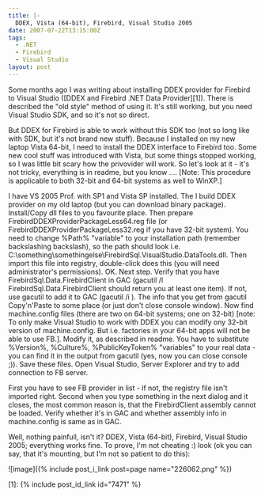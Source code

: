 ```yaml
---
title: |-
  DDEX, Vista (64-bit), Firebird, Visual Studio 2005
date: 2007-07-22T13:15:00Z
tags:
  - .NET
  - Firebird
  - Visual Studio
layout: post
---
```

Some months ago I was writing about installing DDEX provider for Firebird to Visual Studio ([DDEX and Firebird .NET Data Provider][1]). There is described the "old style" method of using it. It's still working, but you need Visual Studio SDK, and so it's not so direct.

But DDEX for Firebird is able to work without this SDK too (not so long like with SDK, but it's not brand new stuff). Because I installed on my new laptop Vista 64-bit, I need to install the DDEX interface to Firebird too. Some new cool stuff was introduced with Vista, but some things stopped working, so I was little bit scary how the privovider will work. So let's look at it - it's not tricky, everything is in readme, but you know .... [Note: This procedure is applicable to both 32-bit and 64-bit systems as well to WinXP.]

I have VS 2005 Prof. with SP1 and Vista SP installed. The I build DDEX provider on my old laptop (but you can download binary package). Install/Copy dll files to you favourite place. Then prepare FirebirdDDEXProviderPackageLess64.reg file (or FirebirdDDEXProviderPackageLess32.reg if you have 32-bit system). You need to change %Path% "variable" to your installation path (remember backslashing backslash), so the path should look i.e. C:\something\somethingelse\FirebirdSql.VisualStudio.DataTools.dll. Then import this file into registry, double-click does this (you will need administrator's permissions). OK. Next step. Verify that you have FirebirdSql.Data.FirebirdClient in GAC (gacutil /l FirebirdSql.Data.FirebirdClient should return you at least one item). If not, use gacutil to add it to GAC (gacutil /i <Path To Your FirebirdSql.Data.FirebirdClient assembly>). The info that you get from gacutil Copy'n'Paste to some place (or just don't close console window). Now find machine.config files (there are two on 64-bit systems; one on 32-bit) [note: To only make Visual Studio to work with DDEX you can modify ony 32-bit version of machine.config. But i.e. factories in your 64-bit apps will not be able to use FB.]. Modify it, as described in readme. You have to substitute %Version%, %Culture%, %PublicKeyToken% "variables" to your real data - you can find it in the output from gacutil (yes, now you can close console ;)). Save these files. Open Visual Studio, Server Explorer and try to add connection to FB server.

First you have to see FB provider in list - if not, the registry file isn't imported right. Second when you type something in the next dialog and it closes, the most common reason is, that the FirebirdClient assembly cannot be loaded. Verify whether it's in GAC and whether assembly info in machine.config is same as in GAC.

Well, nothing painfull, isn't it? DDEX, Vista (64-bit), Firebird, Visual Studio 2005; everything works fine. To prove, I'm not cheating :) look (ok you can say, that it's mounting, but I'm not so patient to do this):

![image]({% include post_i_link post=page name="226062.png" %})

[1]: {% include post_id_link id="7471" %}